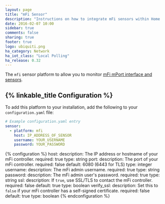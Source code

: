 ```yaml
---
layout: page
title: "mFi Sensor"
description: "Instructions on how to integrate mFi sensors within Home Assistant."
date: 2016-02-07 10:00
sidebar: true
comments: false
sharing: true
footer: true
logo: ubiquiti.png
ha_category: Network
ha_iot_class: "Local Polling"
ha_release: 0.32
---
```



The `mfi` sensor platform to allow you to monitor [mFi mPort interface and sensors](https://www.ubnt.com/mfi/mport/).

## {% linkable_title Configuration %}

To add this platform to your installation, add the following to your `configuration.yaml` file:

```yaml
# Example configuration.yaml entry
sensor:
  - platform: mfi
    host: IP_ADDRESS_OF_SENSOR
    username: YOUR_USERNAME
    password: YOUR_PASSWORD
```

{% configuration %}
host:
  description: The IP address or hostname of your mFi controller.
  required: true
  type: string
port:
  description: The port of your mFi controller. 
  required: false
  default: 6080 (6443 for TLS)
  type: integer
username:
  description: The mFi admin username.
  required: true
  type: string
password:
  description: The mFi admin user's password.
  required: true
  type: string
ssl:
  description: If `true`, use SSL/TLS to contact the mFi controller.
  required: false
  default: true
  type: boolean
verify_ssl:
  description: Set this to `false` if your mFi controller has a self-signed certificate.
  required: false
  default: true
  type: boolean
{% endconfiguration %}
